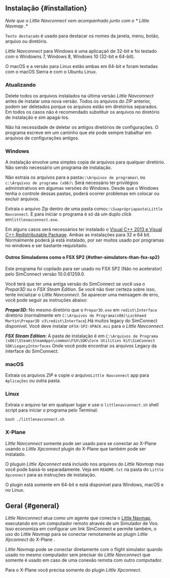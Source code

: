 ## Instalação {#installation}

**Note que o *Little Navconnect* vem acompanhado junto com o * Little Navmap* .**

`Texto destacado` é usado para destacar os nomes da janela, menu, botão, arquivo ou diretório.

*Little Navconnect* para Windows é uma aplicaçaõ de 32-bit e foi testado com o Windowns 7, Windows 8, Windows 10 \(32-bit e 64-bit\).  

O macOS e a versão para Linux estão ambas em 64-bit e foram testadas com o macOS Sierra e com o Ubuntu Linux.

### Atualizando
Delete todos os arquivos instalados na última versão _Little Navconnect_ antes de instalar uma nova versão. Todos os arquivos do ZIP anterior, podem ser deletados porque os arquivos estão em diretórios separados. Em todos os casos não é recomendado substituir os arquivos no diretório de instalação e sim apagá-los.

Não há necessidade de deletar os antigos diretórios de configurações. O programa escreve em um caminho que ele pode sempre trabalhar em arquivos de configurações antigos.

### Windows

A instalação envolve uma simples copia de arquivos para qualquer diretório. Não sendo necessário um programa de instalação.

Não extraia os arquivos para a pasta`c:\Arquivos de programas\` ou `c:\Arquivos de programa (x86)\` Será necessário ter privilégios administrativos em algumas versões do Windows. Desde que o Windows tenha o controle dessas pastas, poderá ocorrer problemas em colocar ou excluir arquivos.

Extraia o arquivo Zip dentro de uma pasta como`c:\Suaprópriapasta\Little Navconnect`. E para iniciar o programa é só dá um duplo click em`littlenavconnect.exe`.

Em alguns casos será necessários ter instalado o [Visual C\+\+ 2013 e Visual C\+\+ Redistributable Package](https://support.microsoft.com/en-us/help/3179560/update-for-visual-c-2013-and-visual-c-redistributable-package). Ambas as instalações para 32 e 64 bit.
Normalmente poderá já está instalado, por ser muitos usado por programas no windows e ser bastante requisitado.
#### Outros Simuladores como o FSX SP2 {#other-simulators-than-fsx-sp2}

Este programa foi copilado para ser usado no FSX SP2 (Não no acelerator) pelo SimConnect versão 10.0.61259.0.

Você terá que ter uma antiga versão do SimConnect se você usa o _Prepar3D_ ou o _FSX Steam Edition_. Se você não tiver certeza sobre isso, tente inicializar o _Little Navconnect_. Se aparecer uma mensagem de erro, você pode seguir as instruções abaixo:

**_Prepar3D_:** No mesmo diretório que o `Prepar3D.exe` em `redist\Interface` diretório (normalmente em `C:\Arquivos de Programa(x86)\Lockheed Martin\Prepar3D v3\redist\Interface`).Há muitos legacy do SimConnect disponível. Você deve instalar o`FSX-SP2-XPACK.msi` para o _Little Navconnect_.

**_FSX Steam Edition_:** A pasta de instalação é em `C:\Arquivos de Programa (x86)\Steam\SteamApps\common\FSX\SDK\Core Utilities Kit\SimConnect SDK\LegacyInterfaces` Onde você pode encontrar os arquivos Legacy da interface do SimConnect.

### macOS

Extraia os arquivos ZIP e copie o arquivo`Little Navconnect` app para `Aplicações` ou outra pasta. 

### Linux

Extraia o arquivo tar em qualquer lugar e use o `littlenavconnect.sh` shell script para iniciar o programa pelo Terminal: 

`bash ./littlenavconnect.sh`

### X-Plane

*Little Navconnect* somente pode ser usado para se conectar ao X-Plane usando o *Little Xpconnect* plugin do X-Plane que também pode ser instalado. 

O pluguin *Little Xpconnect* está incluído nos arquivos do *Little Navmap* mas você pode baixá-lo separadamente. Veja em `README.txt` na pasta do `Little Xpconnect` para as instruções de instalação.

O plugin está somente em 64-bit e está disponível para Windows, macOS e no Linux. 

## Geral {#general}

_Little Navconnect_ atua como um agente que conecta o [Little Navmap](https://albar965.github.io/littlenavmap.html), executando em um computador remoto através de um Simulador de Voo. Isso economiza em configurar um link SimConnect e permite também, o uso do _Little Navmap_ para se conectar remotamente ao plugin *Little Xpconnect* do X-Plane .

_Little Navmap_ pode se conectar diretamente com o flight simulator quando usado no mesmo computador sem precisar do _Little Navconnect_ que somente é usado em caso de uma conexão remota com outro computador.

Para o X-Plane você precisa somente do plugin _Little Xpconnect_.

